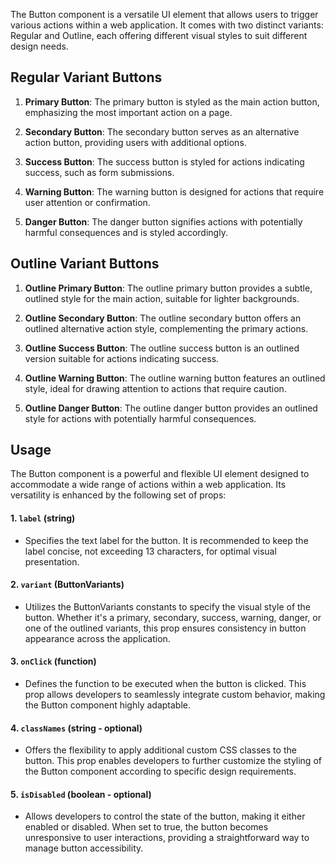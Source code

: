 The Button component is a versatile UI element that allows users to trigger various actions within a web application. It comes with two distinct variants: Regular and Outline, each offering different visual styles to suit different design needs.

## Regular Variant Buttons

1. **Primary Button**: The primary button is styled as the main action button, emphasizing the most important action on a page.

2. **Secondary Button**: The secondary button serves as an alternative action button, providing users with additional options.

3. **Success Button**: The success button is styled for actions indicating success, such as form submissions.

4. **Warning Button**: The warning button is designed for actions that require user attention or confirmation.

5. **Danger Button**: The danger button signifies actions with potentially harmful consequences and is styled accordingly.

## Outline Variant Buttons

1. **Outline Primary Button**: The outline primary button provides a subtle, outlined style for the main action, suitable for lighter backgrounds.

2. **Outline Secondary Button**: The outline secondary button offers an outlined alternative action style, complementing the primary actions.

3. **Outline Success Button**: The outline success button is an outlined version suitable for actions indicating success.

4.  **Outline Warning Button**: The outline warning button features an outlined style, ideal for drawing attention to actions that require caution.

5. **Outline Danger Button**: The outline danger button provides an outlined style for actions with potentially harmful consequences.

## Usage

The Button component is a powerful and flexible UI element designed to accommodate a wide range of actions within a web application. Its versatility is enhanced by the following set of props:

#### 1. `label` (string)

* Specifies the text label for the button. It is recommended to keep the label concise, not exceeding 13 characters, for optimal visual presentation.

#### 2.  `variant` (ButtonVariants)

* Utilizes the ButtonVariants constants to specify the visual style of the button. Whether it's a primary, secondary, success, warning, danger, or one of the outlined variants, this prop ensures consistency in button appearance across the application.

#### 3. `onClick` (function)

* Defines the function to be executed when the button is clicked. This prop allows developers to seamlessly integrate custom behavior, making the Button component highly adaptable.

#### 4. `classNames` (string - optional)

* Offers the flexibility to apply additional custom CSS classes to the button. This prop enables developers to further customize the styling of the Button component according to specific design requirements.

#### 5. `isDisabled` (boolean - optional)

* Allows developers to control the state of the button, making it either enabled or disabled. When set to true, the button becomes unresponsive to user interactions, providing a straightforward way to manage button accessibility.